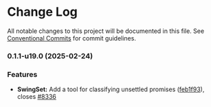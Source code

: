 # Change Log

All notable changes to this project will be documented in this file.
See [Conventional Commits](https://conventionalcommits.org) for commit guidelines.

### 0.1.1-u19.0 (2025-02-24)


### Features

* **SwingSet:** Add a tool for classifying unsettled promises ([feb1f93](https://github.com/Agoric/agoric-sdk/commit/feb1f93c81e68c680e07bdac8c64917ad69af602)), closes [#8336](https://github.com/Agoric/agoric-sdk/issues/8336)

